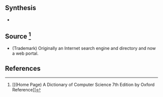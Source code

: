 ## Synthesis
- 
## Source [^1]
- (Trademark) Originally an Internet search engine and directory and now a web portal.
## References

[^1]: [[(Home Page) A Dictionary of Computer Science 7th Edition by Oxford Reference]]